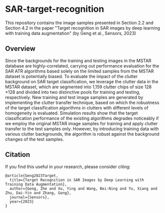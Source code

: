 # SAR-target-recognition
This repository contains the image samples presented in Section 2.2 and Section 4.2 in the paper "Target recognition in SAR images by deep learning with training data augmentation" (by Geng et al., Sensors, 2023)

## Overview
Since the backgrounds for the training and testing images in the MSTAR database are highly-correlated, carrying out performance evaluation for the SAR ATR algorithms based solely on the limited samples from the MSTAR dataset is potentially biased. To evaluate the impact of the clutter background on SAR target classification, we leverage the clutter data in the MSTAR dataset, which are segmented into 1,159 clutter chips of size 128 ×128 and divided into two distinctive pools for training and testing, respectively. New training and test image samples are generated by implementing the clutter transfer technique, based on which the robustness of the target classification algorithms in clutters with different levels of homogeneity is evaluated. Simulation results show that the target classification performance of the existing algorithms degrades noticeably if we employ the original MSTAR image samples for training and apply clutter transfer to the test samples only. However, by introducing training data with various clutter backgrounds, the algorithm is robust against the background changes of the test samples.

## Citation

If you find this useful in your research, please consider citing:

    @article{Geng2023Target,
      title={Target Recognition in SAR Images by Deep Learning with Training Data Augmentation},
      author={Geng, Zhe and Xu, Ying and Wang, Bei-Ning and Yu, Xiang and Zhu, Dai-Yin and Zhang, Gong},
      journal={Sensors},
      year={2023}
    }
